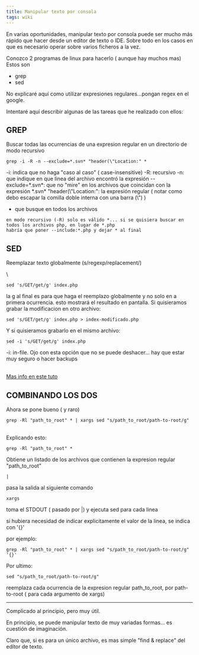 ```yaml
---
title: Manipular texto por consola
tags: wiki
---
```


En varias oportunidades, manipular texto por consola puede ser mucho más
rápido que hacer desde un editor de texto o IDE. Sobre todo en los casos
en que es necesario operar sobre varios ficheros a la vez.

Conozco 2 programas de linux para hacerlo ( aunque hay muchos mas) Estos
son

-   grep
-   sed

No explicaré aquí como utilizar expresiones regulares...pongan regex en
el google.

Intentaré aquí describir algunas de las tareas que he realizado con
ellos:

GREP
----

Buscar todas las ocurrencias de una expresion regular en un directorio
de modo recursivo

    grep -i -R -n --exclude=*.svn* "header(\"Location:" *

-i: indica que no haga "caso al caso" ( case-insensitive) -R: recursivo
-n: que indique en que linea del archivo encontró la expresión
--exclude=\*.svn\*: que no "mire" en los archivos que coincidan con la
expresión \*.svn\* "header(\\"Location:": la expresión regular ( notar
como debo escapar la comilla doble interna con una barra (\\") )

-   que busque en todos los archivos

<!-- -->

    en modo recursivo (-R) solo es válido *... si se quisiera buscar en todos los archivos php, en lugar de *.php
    habría que poner --include:*.php y dejar * al final

SED
---

Reemplazar texto globalmente (s/regexp/replacement/)

\

    sed 's/GET/get/g' index.php 

la g al final es para que haga el reemplazo globalmente y no solo en a
primera ocurrencia. esto mostrará el resultado en pantalla. Si
quisieramos grabar la modificacion en otro archivo:

    sed 's/GET/get/g' index.php > index-modificado.php

Y si quisieramos grabarlo en el mismo archivo:

    sed -i 's/GET/get/g' index.php

-i: in-file. Ojo con esta opción que no se puede deshacer... hay que
estar muy seguro o hacer backups

\
[Mas info en este tuto](http://www.grymoire.com/Unix/Sed.html)

COMBINANDO LOS DOS
------------------

Ahora se pone bueno ( y raro)

    grep -Rl "path_to_root" * | xargs sed "s/path_to_root/path-to-root/g"

\
 Explicando esto:

    grep -Rl "path_to_root" * 

Obtiene un listado de los archivos que contienen la expresion regular
"path\_to\_root"

    |

pasa la salida al siguiente comando

    xargs

toma el STDOUT ( pasado por |) y ejecuta sed para cada linea

si hubiera necesidad de indicar explicitamente el valor de la linea, se
indica con '{}'

por ejemplo:

    grep -Rl "path_to_root" * | xargs sed "s/path_to_root/path-to-root/g" '{}'

Por ultimo:

    sed "s/path_to_root/path-to-root/g"

reemplaza cada ocurrencia de la expresion regular path\_to\_root, por
path-to-root ( para cada argumento de xargs)

* * * * *

Complicado al principio, pero muy útil.

En principio, se puede manipular texto de muy variadas formas... es
cuestión de imaginación.

Claro que, si es para un único archivo, es mas simple "find & replace"
del editor de texto.

